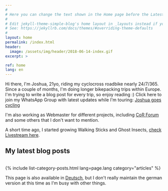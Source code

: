```yaml
---
#
# Here you can change the text shown in the Home page before the Latest Posts section.
#
# Edit jekyll-theme-simple-blog's home layout in _layouts instead if you wanna make some changes
# See: https://jekyllrb.com/docs/themes/#overriding-theme-defaults
#
layout: home
permalink: /index.html
header:
  image: /assets/img/header/2018-06-14-index.gif
excerpt: >

ref: home
lang: en
---
```


Hi there, I'm Joshua, 21yo, riding my cyclocross roadbike nearly 24/7/365. Since a couple of months, I'm doing longer bikepacking trips within Europe. I'm trying to write a blog post for every trip, so enjoy reading :)
Click here to join my WhatsApp Group with latest updates while I'm touring: [Joshua goes cycling](https://chat.whatsapp.com/1tEksb6yqjj25lcejqDpva)

I'm also working as Webmaster for different projects, including <a href="//cor-forum.de" target="_blank">CoR Forum</a> and some others that I don't want to mention.

A short time ago, I started growing Walking Sticks and Ghost Insects, <a href="/stick.html">check Livestream here</a>.

<h2>My latest blog posts</h2>
<div>&nbsp;</div>
{% include list-category-posts.html lang=page.lang category="articles" %}

This page is also available in [Deutsch](deutsch.html), but I don't really maintain the german version at this time as I'm busy with other things.

